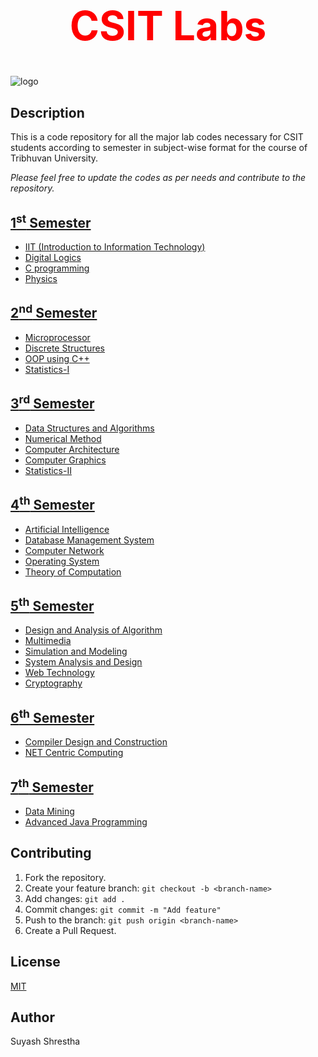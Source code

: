 <h1 style="color:red; font-weight:700; font-size:4rem; text-align:center;">CSIT Labs</h1>

<img src="static/logo.png" alt="logo" style="display:block; margin:auto;">

## Description

This is a code repository for all the major lab codes necessary for CSIT students according to semester in subject-wise format for the course of Tribhuvan University.

_Please feel free to update the codes as per needs and contribute to the repository._

## [1<sup>st</sup> Semester](/1st_Semester/README.md)

- [IIT (Introduction to Information Technology)](/1st_Semester/IIT/README.md)
- [Digital Logics](/1st_Semester/Digital_logics/README.md)
- [C programming](/1st_Semester/C)
- [Physics](/1st_Semester/Physics/README.md)

## [2<sup>nd</sup> Semester](/2nd_Semester/README.md)

- [Microprocessor](/2nd_Semester/Microprocessor/README.md)
- [Discrete Structures](/2nd_Semester/DS_lab/README.md)
- [OOP using C++](/2nd_Semester/OOP/README.md)
- [Statistics-I](/2nd_Semester/Statistics-I/README.md)

## [3<sup>rd</sup> Semester](/3rd_Semester/README.md)

- [Data Structures and Algorithms](/3rd_Semester/DSA/README.md)
- [Numerical Method](/3rd_Semester/Numerical_Method/README.md)
- [Computer Architecture](/3rd_Semester/Computer_Architecture/README.md)
- [Computer Graphics](/3rd_Semester/Computer_Graphics/README.md)
- [Statistics-II](/3rd_Semester/Statistics-II/README.md)

## [4<sup>th</sup> Semester](/4th_Semester/README.md)

- [Artificial Intelligence](/4th_Semester/AI/README.md)
- [Database Management System](/4th_Semester/DBMS/README.md)
- [Computer Network](/4th_Semester/CN/README.md)
- [Operating System](/4th_Semester/OS/README.md)
- [Theory of Computation](/4th_Semester/TOC/README.md)

## [5<sup>th</sup> Semester](/5th_Semester/README.md)

- [Design and Analysis of Algorithm](/5th_Semester/Design_and_Analysis_of_Algorithm/README.md)
- [Multimedia](/5th_Semester/Multimedia/README.md)
- [Simulation and Modeling](/5th_Semester/Simulation_and_Modeling/README.md)
- [System Analysis and Design](/5th_Semester/System_Analysis_and_Design/README.md)
- [Web Technology](/5th_Semester/Web_Technology/README.md)
- [Cryptography](/5th_Semester/Cryptography/README.md)

## [6<sup>th</sup> Semester](/6th_Semester/README.md)

- [Compiler Design and Construction](/6th_Semester/Compiler_Design_and_Construction/README.md)
- [NET Centric Computing](/6th_Semester/NET_Centric_Computing/README.md)

## [7<sup>th</sup> Semester](/7th_Semester/README.md)

- [Data Mining](/7th_Semester/Data_Mining/README.md)
- [Advanced Java Programming](/7th_Semester/Advanced%20Java%20Programming/README.md)

## Contributing

1. Fork the repository.
2. Create your feature branch: `git checkout -b <branch-name>`
3. Add changes: `git add .`
4. Commit changes: `git commit -m "Add feature"`
5. Push to the branch: `git push origin <branch-name>`
6. Create a Pull Request.

## License

[MIT](/License)

## Author

Suyash Shrestha
